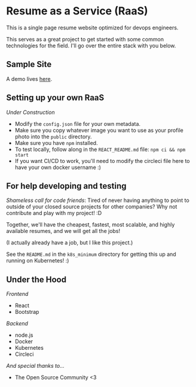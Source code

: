 Resume as a Service (RaaS)
=====================
This is a single page resume website optimized for devops engineers.

This serves as a great project to get started with some common technologies for
the field. I'll go over the entire stack with you below.

Sample Site
-----------
A demo lives [here](https://jessebot.io).

Setting up your own RaaS
-------------------------
*Under Construction*
* Modify the `config.json` file for your own metadata.
* Make sure you copy whatever image you want to use as your profile photo into 
  the `public` directory.
* Make sure you have `npm` installed.
* To test locally, follow along in the `REACT_README.md` file: `npm ci && npm start`
* If you want CI/CD to work, you'll need to modify the circleci file here to 
  have your own docker username :)

For help developing and testing
-----------------------------
*Shameless call for code friends*: Tired of never having anything to point to
outside of your closed source projects for other companies? Why not contribute
and play with my project! :D

Together, we'll have the cheapest, fastest, most scalable, and highly available
resumes, and we will get all the jobs!

(I actually already have a job, but I like this project.)

See the `README.md` in the `k8s_minimum` directory for getting this up and
running on Kubernetes! :)

Under the Hood
--------------

*Frontend*
* React
* Bootstrap

*Backend*
* node.js
* Docker
* Kubernetes
* Circleci

_And special thanks to..._
* The Open Source Community <3
